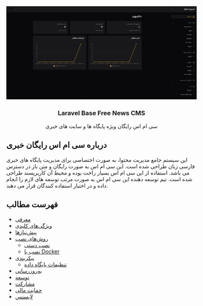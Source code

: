<div align="center" style="text-align: center">
    <img src="images/Screenshot.png" alt="Free News CMS"/>
    <h3>Laravel Base Free News CMS</h3>
    <p>
    سی ام اس رایگان ویژه پایگاه ها و سایت های خبری
    </p>
</div>

## درباره سی ام اس رایگان خبری
این سیستم جامع مدیریت محتوا، به صورت اختصاصی برای مدیریت پایگاه های خبری فارسی زبان طراحی شده است. این سی ام اس به صورت رایگان و متن باز در دسترس می باشد. استفاده از این سی ام اس بسیار راحت بوده و محیط آن کاربرپسند طراحی شده است. تیم توسعه دهنده این سی ام اس به صورت مرتب توسعه های لازم را انجام داده و در اختیار استفاده کنندگان قرار می دهند.

## فهرست مطالب

- [معرفی](#معرفی)
- [ویژگی‌های کلیدی](#ویژگی‌های-کلیدی)
- [پیش‌نیازها](#پیش‌نیازها)
- [روش‌های نصب](#روش‌های-نصب)  
  - [نصب دستی](#نصب-دستی)
  - [نصب با Docker](#نصب-با-docker)
- [پیکربندی](#پیکربندی)
  - [تنظیمات پایگاه داده](#تنظیمات-پایگاه-داده)  
- [به‌روزرسانی](#به‌روزرسانی)
- [توسعه](#توسعه)
- [مشارکت](#مشارکت)
- [حمایت مالی](#حمایت-مالی)
- [لایسنس](#لایسنس)

